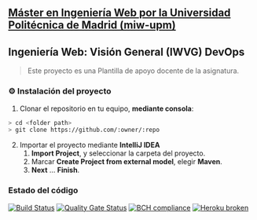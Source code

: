 ## [Máster en Ingeniería Web por la Universidad Politécnica de Madrid (miw-upm)](http://miw.etsisi.upm.es)
## Ingeniería Web: Visión General (IWVG) DevOps
> Este proyecto es una Plantilla de apoyo docente de la asignatura.

### :gear: Instalación del proyecto
1. Clonar el repositorio en tu equipo, **mediante consola**:
```sh
> cd <folder path>
> git clone https://github.com/:owner/:repo
```
2. Importar el proyecto mediante **IntelliJ IDEA**
   1. **Import Project**, y seleccionar la carpeta del proyecto.
   1. Marcar **Create Project from external model**, elegir **Maven**.
   1. **Next** … **Finish**.

### Estado del código
[![Build Status](https://travis-ci.org/david-amaya-acruz/iwvg-devops-david-amaya.svg?branch=develop)](https://travis-ci.org/david-amaya-acruz/iwvg-devops-david-amaya)
[![Quality Gate Status](https://sonarcloud.io/api/project_badges/measure?project=es.upm.miw%3Aiwvg-devops-david-amaya&metric=alert_status)](https://sonarcloud.io/dashboard?id=es.upm.miw%3Aiwvg-devops-david-amaya)
[![BCH compliance](https://bettercodehub.com/edge/badge/david-amaya-acruz/iwvg-devops-david-amaya?branch=develop)](https://bettercodehub.com/)
[![Heroku broken](https://iwvg-devops-david-amaya.herokuapp.com/system/version-badge)](https://iwvg-devops-david-amaya.herokuapp.com/swagger-ui.html)
